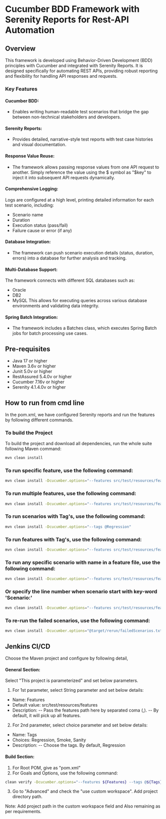 # Cucumber BDD Framework with Serenity Reports for Rest-API Automation

## Overview
  This framework is developed using Behavior-Driven Development (BDD) principles with Cucumber and integrated with Serenity Reports. It is designed specifically for automating REST APIs, providing robust reporting and flexibility for handling API responses and requests.
### Key Features
#### Cucumber BDD:
- Enables writing human-readable test scenarios that bridge the gap between non-technical stakeholders and developers.
#### Serenity Reports:
- Provides detailed, narrative-style test reports with test case histories and visual documentation.
#### Response Value Reuse:
- The framework allows passing response values from one API request to another. Simply reference the value using the $ symbol as "$key" to inject it into subsequent API requests dynamically.
#### Comprehensive Logging:
  Logs are configured at a high level, printing detailed information for each test scenario, including:
  - Scenario name
  - Duration
  - Execution status (pass/fail)
  - Failure cause or error (if any)
#### Database Integration:
- The framework can push scenario execution details (status, duration, errors) into a database for further analysis and tracking.
#### Multi-Database Support:
  The framework connects with different SQL databases such as:
  - Oracle
  - DB2
  - MySQL This allows for executing queries across various database environments and validating data integrity.
#### Spring Batch Integration:
- The framework includes a Batches class, which executes Spring Batch jobs for batch processing use cases.

## Pre-requisites
- Java 17 or higher
- Maven 3.6v or higher
- Junit 5.0v or higher
- RestAssured 5.4.0v or higher
- Cucumber 7.16v or higher
- Serenity 4.1.4.0v or higher

## How to run from cmd line
In the pom.xml, we have configured Serenity reports and run the features by following different commands.

### To build the Project
To build the project and download all dependencies, run the whole suite following Maven command:
```bash
mvn clean install
```

### To run specific feature, use the following command:
```bash
mvn clean install -Dcucumber.options="--features src/test/resources/features/GoogleAPI/placeValidations.feature"
```

### To run multiple features, use the following command:
```bash
mvn clean install -Dcucumber.options="--features src/test/resources/features/GoogleAPI/placeValidations.feature,src/test/resources/features/EcommerceAPI/EndtoEnd_E_commerce.feature"
```

### To run scenarios with Tag's, use the following command:
```bash
mvn clean install -Dcucumber.options="--tags @Regression"
```

### To run features with Tag's, use the following command:
```bash
mvn clean install -Dcucumber.options="--features src/test/resources/features/GoogleAPI/placeValidations.feature --tags @Regression"
```

### To run any specific scenario with name in a feature file, use the following command:
```bash
mvn clean install -Dcucumber.options="--features src/test/resources/features/GoogleAPI/placeValidations.feature --name '2 Verify if place details fetching successfully by GetPlaceAPI'"
```
### Or specify the line number when scenario start with key-word 'Scenario:'
```bash
mvn clean install -Dcucumber.options="--features src/test/resources/features/GoogleAPI/placeValidations.feature:21"
```

### To re-run the failed scenarios, use the following command:
```bash
mvn clean install -Dcucumber.options="@target/rerun/failedScenarios.txt"
```


## Jenkins CI/CD
Choose the Maven project and configure by following detail,
#### General Section:
 Select "This project is parameterized" and set below parameters.
1. For 1st parameter, select String parameter and set below details:
 - Name: Features
 - Default value: src/test/resources/features
 - Description: -- Pass the features path here by separated coma (,). -- By default, it will pick up all features.
2. For 2nd parameter, select choice parameter and set below details:
 - Name: Tags
 - Choices: Regression, Smoke, Sanity
 - Description: -- Choose the tags. By default, Regression
#### Build Section:
1. For Root POM, give as "pom.xml"
2. For Goals and Options, use the following command:
```bash
clean verify -Dcucumber.options="--features ${Features} --tags @${Tags}"
```
3. Go to "Advanced" and check the "use custom workspace". Add project directory path.

Note: Add project path in the custom workspace field and Also remaining as per requirements.
